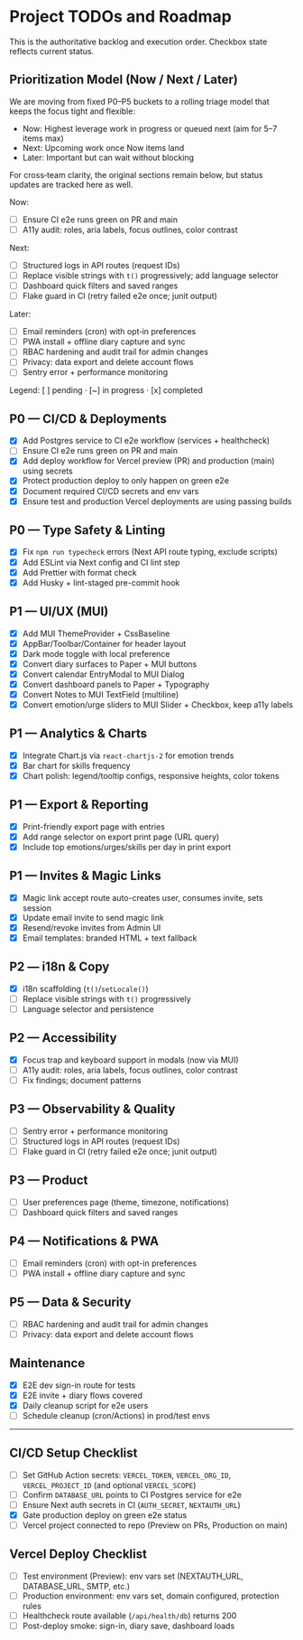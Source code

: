 # Project TODOs and Roadmap

This is the authoritative backlog and execution order. Checkbox state reflects current status.

## Prioritization Model (Now / Next / Later)

We are moving from fixed P0–P5 buckets to a rolling triage model that keeps the focus tight and flexible:

- Now: Highest leverage work in progress or queued next (aim for 5–7 items max)
- Next: Upcoming work once Now items land
- Later: Important but can wait without blocking

For cross‑team clarity, the original sections remain below, but status updates are tracked here as well.

Now:

- [ ] Ensure CI e2e runs green on PR and main
- [ ] A11y audit: roles, aria labels, focus outlines, color contrast

Next:

- [ ] Structured logs in API routes (request IDs)
- [ ] Replace visible strings with `t()` progressively; add language selector
- [ ] Dashboard quick filters and saved ranges
- [ ] Flake guard in CI (retry failed e2e once; junit output)

Later:

- [ ] Email reminders (cron) with opt‑in preferences
- [ ] PWA install + offline diary capture and sync
- [ ] RBAC hardening and audit trail for admin changes
- [ ] Privacy: data export and delete account flows
- [ ] Sentry error + performance monitoring

Legend: [ ] pending · [~] in progress · [x] completed

## P0 — CI/CD & Deployments

- [x] Add Postgres service to CI e2e workflow (services + healthcheck)
- [ ] Ensure CI e2e runs green on PR and main
- [x] Add deploy workflow for Vercel preview (PR) and production (main) using secrets
- [x] Protect production deploy to only happen on green e2e
- [x] Document required CI/CD secrets and env vars
- [x] Ensure test and production Vercel deployments are using passing builds

## P0 — Type Safety & Linting

- [x] Fix `npm run typecheck` errors (Next API route typing, exclude scripts)
- [x] Add ESLint via Next config and CI lint step
- [x] Add Prettier with format check
- [x] Add Husky + lint-staged pre-commit hook

## P1 — UI/UX (MUI)

- [x] Add MUI ThemeProvider + CssBaseline
- [x] AppBar/Toolbar/Container for header layout
- [x] Dark mode toggle with local preference
- [x] Convert diary surfaces to Paper + MUI buttons
- [x] Convert calendar EntryModal to MUI Dialog
- [x] Convert dashboard panels to Paper + Typography
- [x] Convert Notes to MUI TextField (multiline)
- [x] Convert emotion/urge sliders to MUI Slider + Checkbox, keep a11y labels

## P1 — Analytics & Charts

- [x] Integrate Chart.js via `react-chartjs-2` for emotion trends
- [x] Bar chart for skills frequency
- [x] Chart polish: legend/tooltip configs, responsive heights, color tokens

## P1 — Export & Reporting

- [x] Print-friendly export page with entries
- [x] Add range selector on export print page (URL query)
- [x] Include top emotions/urges/skills per day in print export

## P1 — Invites & Magic Links

- [x] Magic link accept route auto-creates user, consumes invite, sets session
- [x] Update email invite to send magic link
- [x] Resend/revoke invites from Admin UI
- [x] Email templates: branded HTML + text fallback

## P2 — i18n & Copy

- [x] i18n scaffolding (`t()`/`setLocale()`)
- [ ] Replace visible strings with `t()` progressively
- [ ] Language selector and persistence

## P2 — Accessibility

- [x] Focus trap and keyboard support in modals (now via MUI)
- [ ] A11y audit: roles, aria labels, focus outlines, color contrast
- [ ] Fix findings; document patterns

## P3 — Observability & Quality

- [ ] Sentry error + performance monitoring
- [ ] Structured logs in API routes (request IDs)
- [ ] Flake guard in CI (retry failed e2e once; junit output)

## P3 — Product

- [ ] User preferences page (theme, timezone, notifications)
- [ ] Dashboard quick filters and saved ranges

## P4 — Notifications & PWA

- [ ] Email reminders (cron) with opt-in preferences
- [ ] PWA install + offline diary capture and sync

## P5 — Data & Security

- [ ] RBAC hardening and audit trail for admin changes
- [ ] Privacy: data export and delete account flows

## Maintenance

- [x] E2E dev sign-in route for tests
- [x] E2E invite + diary flows covered
- [x] Daily cleanup script for e2e users
- [ ] Schedule cleanup (cron/Actions) in prod/test envs

---

## CI/CD Setup Checklist

- [ ] Set GitHub Action secrets: `VERCEL_TOKEN`, `VERCEL_ORG_ID`, `VERCEL_PROJECT_ID` (and optional `VERCEL_SCOPE`)
- [ ] Confirm `DATABASE_URL` points to CI Postgres service for e2e
- [ ] Ensure Next auth secrets in CI (`AUTH_SECRET`, `NEXTAUTH_URL`)
- [x] Gate production deploy on green e2e status
- [ ] Vercel project connected to repo (Preview on PRs, Production on main)

## Vercel Deploy Checklist

- [ ] Test environment (Preview): env vars set (NEXTAUTH_URL, DATABASE_URL, SMTP, etc.)
- [ ] Production environment: env vars set, domain configured, protection rules
- [ ] Healthcheck route available (`/api/health/db`) returns 200
- [ ] Post-deploy smoke: sign-in, diary save, dashboard loads
